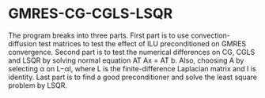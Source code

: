 # GMRES-CG-CGLS-LSQR
The program breaks into three parts. First part is to use convection-diffusion test matrices to test the effect of ILU preconditioned on GMRES convergence. 
Second part is to test the numerical differences on CG, CGLS and LSQR by solving normal equation AT Ax = AT b. Also, choosing A by selecting α on L−αI, where L is the finite-difference Laplacian matrix and I is identity. 
Last part is to find a good preconditioner and solve the least square problem by LSQR.
